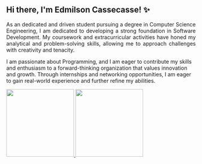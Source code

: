 ## Hi there, I'm Edmilson Cassecasse! ✨


<p style="text-align: justify;">As an dedicated and driven student pursuing a degree in Computer Science Engineering, I am dedicated to developing a strong foundation in Software Development. My coursework and extracurricular activities have honed my analytical and problem-solving skills, allowing me to approach challenges with creativity and tenacity.</p>

I am passionate about Programming, and I am eager to contribute my skills and enthusiasm to a forward-thinking organization that values innovation and growth. Through internships and networking opportunities, I am eager to gain real-world experience and further refine my abilities.

<div>
  <a href="https://www.github.com/eacassecasse/github-readme-stats">
    <img height="180em" src="https://github-readme-stats.vercel.app/api?username=eacassecasse&show_icons=true&theme=tokyonight"/>
    <img height="180em" src="https://github-readme-stats.vercel.app/api/top-langs/?username=eacassecasse&layout=compact&langs_count=8&theme=tokyonight"/>
  </a>
</div>

<div style="display: inline-block"><br/>

</div>
<!--
**eacassecasse/eacassecasse** is a ✨ _special_ ✨ repository because its `README.md` (this file) appears on your GitHub profile.

Here are some ideas to get you started:

- 🔭 I’m currently working on ...
- 🌱 I’m currently learning ...
- 👯 I’m looking to collaborate on ...
- 🤔 I’m looking for help with ...
- 💬 Ask me about ...
- 📫 How to reach me: ...
- 😄 Pronouns: ...
- ⚡ Fun fact: ...
-->
